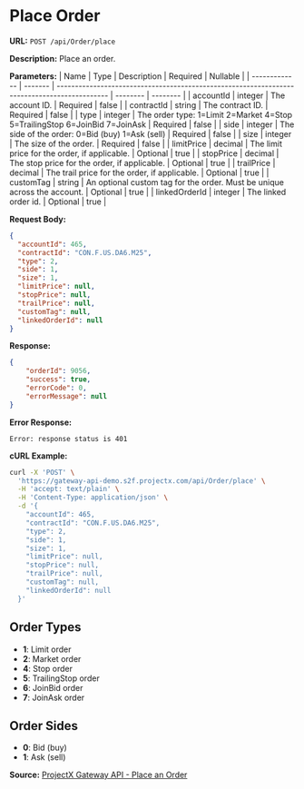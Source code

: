# Place Order

**URL:** `POST /api/Order/place`

**Description:** Place an order.

**Parameters:**
| Name          | Type    | Description                                                                                  | Required | Nullable |
| ------------- | ------- | -------------------------------------------------------------------------------------------- | -------- | -------- |
| accountId     | integer | The account ID.                                                                              | Required | false    |
| contractId    | string  | The contract ID.                                                                             | Required | false    |
| type          | integer | The order type: 1=Limit 2=Market 4=Stop 5=TrailingStop 6=JoinBid 7=JoinAsk | Required | false    |
| side          | integer | The side of the order: 0=Bid (buy) 1=Ask (sell)                                        | Required | false    |
| size          | integer | The size of the order.                                                                       | Required | false    |
| limitPrice    | decimal | The limit price for the order, if applicable.                                                | Optional | true     |
| stopPrice     | decimal | The stop price for the order, if applicable.                                                 | Optional | true     |
| trailPrice    | decimal | The trail price for the order, if applicable.                                                | Optional | true     |
| customTag     | string  | An optional custom tag for the order. Must be unique across the account.                     | Optional | true     |
| linkedOrderId | integer | The linked order id.                                                                         | Optional | true     |

**Request Body:**
```json
{
  "accountId": 465,
  "contractId": "CON.F.US.DA6.M25",
  "type": 2,
  "side": 1,
  "size": 1,
  "limitPrice": null,
  "stopPrice": null,
  "trailPrice": null,
  "customTag": null,
  "linkedOrderId": null
}
```

**Response:**
```json
{
    "orderId": 9056,
    "success": true,
    "errorCode": 0,
    "errorMessage": null
}
```

**Error Response:**
```
Error: response status is 401
```

**cURL Example:**
```bash
curl -X 'POST' \
  'https://gateway-api-demo.s2f.projectx.com/api/Order/place' \
  -H 'accept: text/plain' \
  -H 'Content-Type: application/json' \
  -d '{
    "accountId": 465,
    "contractId": "CON.F.US.DA6.M25",
    "type": 2,
    "side": 1,
    "size": 1,
    "limitPrice": null,
    "stopPrice": null,
    "trailPrice": null,
    "customTag": null,
    "linkedOrderId": null
  }'
```

## Order Types
- **1**: Limit order
- **2**: Market order
- **4**: Stop order
- **5**: TrailingStop order
- **6**: JoinBid order
- **7**: JoinAsk order

## Order Sides
- **0**: Bid (buy)
- **1**: Ask (sell)

**Source:** [ProjectX Gateway API - Place an Order](https://gateway.docs.projectx.com/docs/api-reference/order/order-place)
